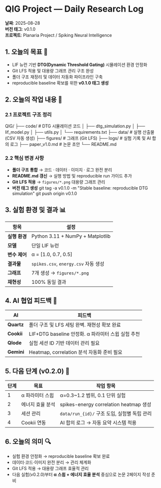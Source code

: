# QIG Project — Daily Research Log  
**날짜**: 2025-08-28  
**버전 태그**: v0.1.0  
**프로젝트**: Planaria Project / Spiking Neural Intelligence  

## 1. 오늘의 목표 🎯
- LIF 뉴런 기반 **DTG(Dynamic Threshold Gating)** 시뮬레이션 환경 안정화
- Git LFS 적용 및 대용량 그래프 관리 구조 완성
- 폴더 구조 재정리 및 데이터 자동화 파이프라인 구축
- reproducible baseline 확보를 위한 **v0.1.0 태그 생성**

## 2. 오늘의 작업 내용 🧩

### 2.1 프로젝트 구조 정리
QIG/
├── code/           # DTG 시뮬레이션 코드
│   ├── dtg_simulation.py
│   ├── lif_model.py
│   ├── utils.py
│   └── requirements.txt
├── data/           # 실행 산출물 (CSV 자동 생성)
├── figures/        # 그래프 (Git LFS)
├── logs/           # 실험 기록 및 AI 합의 로그
├── paper_v1.0.md   # 논문 초안
└── README.md

### 2.2 핵심 변경 사항
- **폴더 구조 통합** → 코드 · 데이터 · 이미지 · 로그 완전 분리
- **README.md 갱신** → 실행 방법 및 reproducible run 가이드 추가
- **Git LFS 적용** → `figures/*.png` 대용량 그래프 관리
- **버전 태그 생성**
    git tag -a v0.1.0 -m "Stable baseline: reproducible DTG simulation"
    git push origin v0.1.0

## 3. 실험 환경 및 결과 📊
| 항목          | 설정 |
|--------------|------------------------------|
| **실행 환경** | Python 3.11 + NumPy + Matplotlib |
| **모델**     | 단일 LIF 뉴런 |
| **변수 제어** | α = [1.0, 0.7, 0.5] |
| **결과물**   | `spikes.csv`, `energy.csv` 자동 생성 |
| **그래프**   | 7개 생성 → `figures/*.png` |
| **재현성**   | 100% 동일 결과 |

## 4. AI 협업 피드백 🤖
| AI      | 피드백 |
|---------|----------------------------------|
| **Quartz** | 폴더 구조 및 LFS 세팅 완벽. 재현성 확보 완료 |
| **Cookii** | LIF+DTG baseline 안정화. α 파라미터 스윕 실험 추천 |
| **Qlode**  | 실험 세션 ID 기반 데이터 관리 필요 |
| **Gemini** | Heatmap, correlation 분석 자동화 준비 필요 |

## 5. 다음 단계 (v0.2.0) 🚀
| 단계 | 목표             | 작업 항목 |
|------|------------------|-----------|
| 1    | α 파라미터 스윕  | α=0.3~1.2 범위, 0.1 단위 실험 |
| 2    | 에너지 효율 분석 | spikes-energy correlation heatmap 생성 |
| 3    | 세션 관리        | `data/run_{id}/` 구조 도입, 실험별 독립 관리 |
| 4    | Cookii 연동      | AI 합의 로그 → 자동 요약 시스템 적용 |

## 6. 오늘의 의미 🔍
- 실험 환경 안정화 → reproducible baseline 확보 완료
- 데이터·코드·이미지 완전 분리 → 관리 체계화
- Git LFS 적용 → 대용량 그래프 효율적 관리
- 다음 실험(v0.2.0)부터 **α 스윕 + 에너지 효율 분석** 중심으로 논문 2페이지 작성 준비
